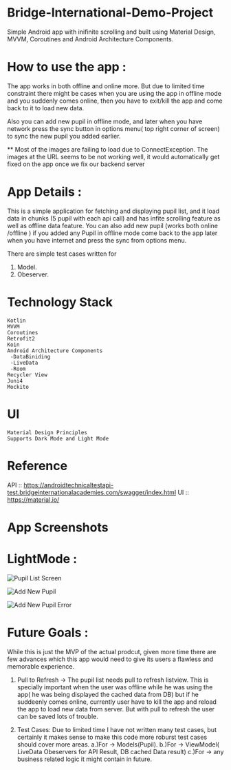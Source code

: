 # Bridge-International-Demo-Project
Simple Android app with inifinite scrolling and built using Material Design, MVVM, Coroutines and Android Architecture Components. 

# How to use the app :

The app works in both offline and online more. But due to limited time constraint there might be cases when you are using the app in offline mode and you suddenly comes online, then you have to exit/kill the app and come back to it to load new data.

Also you can add new pupil in offline mode, and later when you have network press the sync button in options menu( top right corner of screen) to sync the new pupil you added earlier. 

** Most of the images are failing to load due to ConnectException. The images at the URL seems to be not working well, it would automatically get fixed on the app once we fix our backend server

# App Details :
This is a simple application for fetching and displaying pupil list, and it load data in chunks (5 pupil with each api call) and has infite scrolling feature as well as offline data feature. You can also add new pupil (works both online /offline ) if you added any Pupil in offline mode come back to the app later when you have internet and press the sync from options menu.

There are simple test cases written for 
1. Model.
2. Obeserver.

# Technology Stack
   	Kotlin
    MVVM
    Coroutines
    Retrofit2
    Koin
	Android Architecture Components
 	 -DataBiniding
	 -LiveData
	 -Room
	Recycler View 
    Juni4 
    Mockito
 
	
# UI 
	Material Design Principles
	Supports Dark Mode and Light Mode 
# Reference
API :: https://androidtechnicaltestapi-test.bridgeinternationalacademies.com/swagger/index.html
UI  :: https://material.io/
# App Screenshots


# LightMode : 

![Pupil List Screen](/images/pupillist.jpeg)

![Add New Pupil](/images/addnewpupil.jpeg)

![Add New Pupil Error](/images/addnewpupilerror.jpeg)


# Future Goals : 
While this is just the MVP of the actual prodcut, given more time there are few advances which this app would need to give its users a flawless and memorable experience. 

1. Pull to Refresh -> The pupil list needs pull to refresh listview. This is specially important when the user was offline while he was using the app( he was being displayed the cached data from DB) but if he suddeenly comes online, currently user have to kill the app and reload the app to load new data from server. But with pull to refresh the user can be saved lots of trouble. 

2. Test Cases: Due to limited time I have not written many test cases, but certainly it makes sense to make this code more roburst test cases should cover more areas.
  a.)For -> Models(Pupil). 
  b.)For -> ViewModel( LiveData Obeservers for API Result, DB cached Data result)
  c.)For -> any business related logic it might contain in future. 

